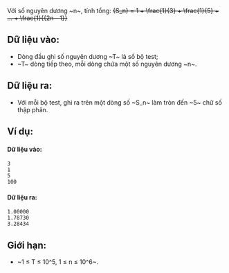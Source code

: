 Với số nguyên dương ~n~, tính tổng:
 ~~{S_n} = 1 + \frac{1}{3} + \frac{1}{5} + ... + \frac{1}{{2n - 1}}~~

## Dữ liệu vào:
- Dòng đầu ghi số nguyên dương ~T~ là số bộ test;
- ~T~ dòng tiếp theo, mỗi dòng chứa một số nguyên dương ~n~.

## Dữ liệu ra:
- Với mỗi bộ test, ghi ra trên một dòng số ~S_n~ làm tròn đến ~5~ chữ số thập phân.

## Ví dụ:
#### Dữ liệu vào:
```
3
1
5
100
```

#### Dữ liệu ra:
```
1.00000
1.78730
3.28434
```

## Giới hạn:
- ~1 ≤ T ≤ 10^5, 1 ≤ n ≤ 10^6~.